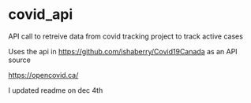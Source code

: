 # covid_api
API call to retreive data from covid tracking project to track active cases

Uses the api in https://github.com/ishaberry/Covid19Canada as an API source

https://opencovid.ca/

I updated readme on dec 4th